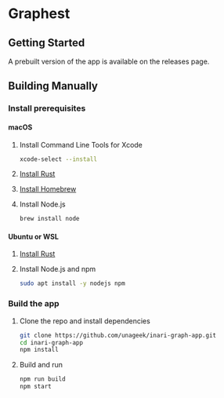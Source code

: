 # Graphest

## Getting Started

A prebuilt version of the app is available on the releases page.

## Building Manually

### Install prerequisites

#### macOS

1. Install Command Line Tools for Xcode

   ```bash
   xcode-select --install
   ```

1. [Install Rust](https://rustup.rs)

1. [Install Homebrew](https://brew.sh)

1. Install Node.js

   ```bash
   brew install node
   ```

#### Ubuntu or WSL

1. [Install Rust](https://rustup.rs)

1. Install Node.js and npm

   ```bash
   sudo apt install -y nodejs npm
   ```

### Build the app

1. Clone the repo and install dependencies

   ```bash
   git clone https://github.com/unageek/inari-graph-app.git
   cd inari-graph-app
   npm install
   ```

1. Build and run

   ```bash
   npm run build
   npm start
   ```
